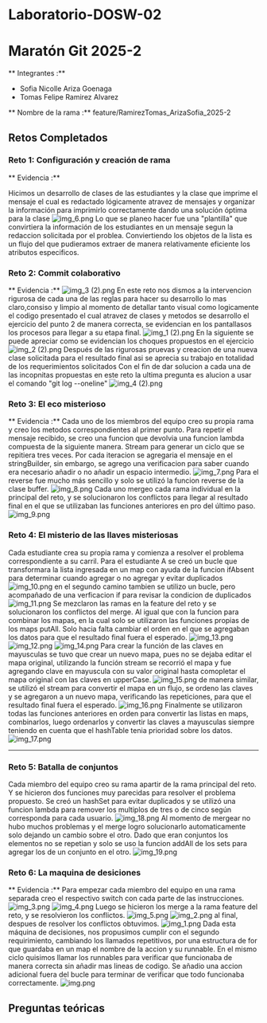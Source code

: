 # Laboratorio-DOSW-02

# Maratón Git 2025-2

** Integrantes :**
-  Sofia Nicolle Ariza Goenaga
-  Tomas Felipe Ramirez Alvarez

** Nombre de la rama :** feature/RamirezTomas_ArizaSofia_2025-2

## Retos Completados

### Reto 1: Configuración y creación de rama
** Evidencia :**

Hicimos un desarrollo de clases de las estudiantes y la clase que imprime el mensaje el cual es redactado lógicamente
atravez de mensajes y organizar la información para imprimirlo correctamente dando una solución óptima para la clase
![img_6.png](img_6.png)
Lo que se planeo hacer fue una "plantilla" que convirtiera la información de los estudiantes en un mensaje segun 
la redaccion solicitada por el problea. Conviertiendo los objetos de la lista es un flujo del que pudieramos 
extraer de manera relativamente eficiente los atributos especificos.

### Reto 2: Commit colaborativo
** Evidencia :**
![img_3 (2).png](img_3%20%282%29.png)
En este reto nos dismos a la intervencion rigurosa de cada una de las reglas para hacer su desarrollo
lo mas claro,consiso y limpio al momento de detallar tanto visual como logicamente el codigo presentado 
el cual atravez de clases y metodos se desarrollo el ejercicio del punto 2 de manera correcta, se evidencian
en los pantallasos los procesos para llegar a su etapa final.
![img_1 (2).png](img_1%20%282%29.png)
En la siguiente se puede apreciar como se evidencian los choques propuestos en el ejercicio 
![img_2 (2).png](img_2%20%282%29.png)
Después de las rigurosas pruevas y creacion de una nueva clase solicitada para el resultado final asi se 
aprecia su trabajo en totalidad de los requerimientos solicitados
Con el fin de dar solucion a cada una de las incopnitas propuestas en este reto la ultima pregunta es alucion
a usar el comando "git log --oneline"
![img_4 (2).png](img_4%20%282%29.png)

### Reto 3: El eco misterioso
** Evidencia :**
Cada uno de los miembros del equipo creo su propia rama y creo los metodos correspondientes al primer punto.
Para repetir el mensaje recibido, se creo una funcion que devolvia una funcion lambda compuesta de la siguiente manera.
Stream para generar un ciclo que se repitiera tres veces. Por cada iteracion se agregaria el mensaje en el stringBuilder, 
sin embargo, se agrego una verificacion para saber cuando era necesario añadir o no añadir un espacio intermedio.
![img_7.png](img_7.png)
Para el reverse fue mucho más sencillo y solo se utilizó la funcion reverse de la clase buffer.
![img_8.png](img_8.png)
Cada uno mergeo cada rama individual en la principal del reto, y se solucionaron los conflictos para llegar al resultado 
final en el que se utilizaban las funciones anteriores en pro del último paso.
![img_9.png](img_9.png)

### Reto 4: El misterio de las llaves misteriosas 
Cada estudiante crea su propia rama y comienza a resolver el problema correspondiente a su carril. Para el estudiante A
se creó un bucle que transformara la lista ingresada en un map con ayuda de la funcion ifAbsent para determinar cuando
agregar o no agregar y evitar duplicados
![img_10.png](img_10.png)
en el segundo camino tambien se utilizo un bucle, pero acompañado de una verficacion if para revisar la condicion de 
duplicados
![img_11.png](img_11.png)
Se mezclaron las ramas en la feature del reto y se solucionaron los conflictos del merge. Al igual que con la funcion para
combinar los mapas, en la cual solo se utilizaron las funciones propias de los maps putAll. Solo hacia falta cambiar el 
orden en el que se agregaban los datos para que el resultado final fuera el esperado.
![img_13.png](img_13.png)
![img_12.png](img_12.png)
![img_14.png](img_14.png)
Para crear la función de las claves en mayusculas se tuvo que crear un nuevo mapa, pues no se dejaba editar el mapa original,
utilizando la función stream se recorrió el mapa y fue agregando clave en mayuscula con su valor original hasta comopletar
el mapa original con las claves en upperCase.
![img_15.png](img_15.png)
de manera similar, se utilizó el stream para convertir el mapa en un flujo, se ordeno las claves y se agregaron a un 
nuevo mapa, verificando las repeticiones, para que el resultado final fuera el esperado.
![img_16.png](img_16.png)
Finalmente se utilizaron todas las funciones anteriores en orden para convertir las listas en maps, combinarlos, luego 
ordenarlos y convertir las claves a mayusculas siempre teniendo en cuenta que el hashTable tenia prioridad sobre los datos.
![img_17.png](img_17.png)
___

### Reto 5: Batalla de conjuntos
Cada miembro del equipo creo su rama apartir de la rama principal del reto. Y se hicieron dos funciones muy parecidas para
resolver el problema propuesto. Se creó un hashSet para evitar duplicados y se utilizó una funcion lambda para remover los
multiplos de tres o de cinco según corresponda para cada usuario. 
![img_18.png](img_18.png)
Al momento de mergear no hubo muchos problemas y el merge logro solucionarlo automaticamente solo dejando un cambio sobre 
el otro. Dado que eran conjuntos los elementos no se repetian y solo se uso la funcion addAll de los sets para agregar los
de un conjunto en el otro. 
![img_19.png](img_19.png)

### Reto 6: La maquina de desiciones
** Evidencia :**
Para empezar cada miembro del equipo en una rama separada creo el respectivo switch con cada parte de las instrucciones.
![img_3.png](img_3.png)
![img_4.png](img_4.png)
Luego se hicieron los merge a la rama feature del reto, y se resolvieron los conflictos.
![img_5.png](img_5.png)
![img_2.png](img_2.png)
al final, despues de resolver los conflictos obtuvimos.
![img_1.png](img_1.png)
Dada esta máquina de decisiones, nos propusimos cumplir con el segundo requirimiento, cambiando los llamados repetitivos,
por una estructura de for que guardaba en un map el nombre de la accion y su runnable. En el mismo ciclo quisimos llamar
los runnables para verificar que funcionaba de manera correcta sin añadir mas lineas de codigo. Se añadio una accion 
adicional fuera del bucle para terminar de verificar que todo funcionaba correctamente.
![img.png](img.png)
## Preguntas teóricas